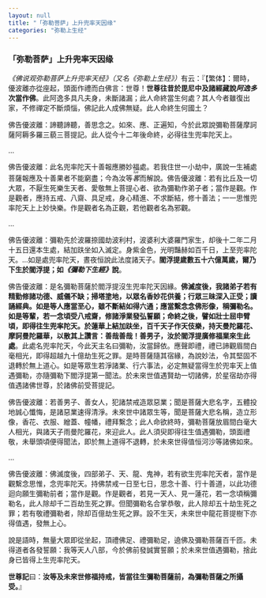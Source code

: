 ```yaml
---
layout: null
title: "「弥勒菩萨」上升兜率天因缘"
categories: "弥勒上生经"
---
```

### 「弥勒菩萨」上升兜率天因缘

<cite>《佛说观弥勒菩萨上升兜率天经》（又名《弥勒上生经》）</cite>有云：『【繁体】：爾時，優波離亦從座起，頭面作禮而白佛言：世尊！**世尊往昔於毘尼中及諸經藏說<dfn title="阿逸多；即弥勒菩萨。">阿逸多</dfn>次當作佛**。此阿逸多具凡夫身，未斷諸漏；此人命終當生何處？其人今者雖復出家，不修禪定不斷煩惱，佛記此人成佛無疑。此人命終生何國土？

佛告優波離：諦聽諦聽，善思念之。如來、應、正遍知，今於此眾說彌勒菩薩摩訶薩阿耨多羅三藐三菩提記。此人從今十二年後命終，必得往生兜率陀天上。

...

佛告優波離：此名兜率陀天十善報應勝妙福處。若我住世一小劫中，廣說一生補處菩薩報應及十善果者不能窮盡；今為汝等<dfn title="畧；同“略”。"><ruby>畧<rp>（</rp><rt>lüè</rt><rp>）</rp></ruby></dfn>而解說。佛告優波離：若有比丘及一切大眾，不厭生死樂生天者、愛敬無上菩提心者、欲為彌勒作弟子者；當作是觀。作是觀者，應持五戒、八齋、具足戒，身心精進、不求斷結，修十善法；一一思惟兜率陀天上上妙快樂。作是觀者名為正觀，若他觀者名為邪觀。

...

佛告優波離：彌勒先於波羅捺國劫波利村，波婆利大婆羅門家生，却後十二年二月十五日還本生處，結加趺坐如入滅定。身紫金色，光明豔赫如百千日，上至兜率陀天。...如是處兜率陀天，晝夜恒說此法度諸天子。**閻浮提歲數五十六億萬歲，爾乃下生於閻浮提；如<cite>《彌勒下生經》</cite>說**。

佛告優波離：是名彌勒菩薩於閻浮提沒生兜率陀天因緣。**佛滅度後，我諸弟子若有精勤修諸功德、威儀不缺；掃塔塗地，以眾名香妙花供養；行眾三昧深入正受；讀誦經典。如是等人應當至心，雖不斷結如得六通；應當繫念念佛形像，稱彌勒名。如是等輩，若一念頃受八戒齋，修諸淨業發弘誓願；命終之後，譬如壯士屈申臂頃，即得往生兜率陀天。**於蓮華上結加趺坐，百千天子作天伎樂，持天曼陀羅花、摩訶曼陀羅華，以散其上讚言：善哉善哉！善男子，汝**於閻浮提廣修福業來生此處**。此處名兜率陀天，今此天主名曰彌勒，汝當歸依。應聲即禮，禮已諦觀眉間白毫相光，即得超越九十億劫生死之罪。是時菩薩隨其宿緣，為說妙法，令其堅固不退轉於無上道心。如是等眾生若淨諸業、行六事法，必定無疑當得生於兜率天上值遇彌勒，亦隨彌勒下閻浮提第一聞法。於未來世值遇賢劫一切諸佛，於星宿劫亦得值遇諸佛世尊，於諸佛前受菩提記。

佛告優波離：若善男子、善女人，犯諸禁戒造眾惡業；聞是菩薩大悲名字，五體投地誠心懺悔，是諸惡業速得清淨。未來世中諸眾生等，聞是菩薩大悲名稱，造立形像，香花、衣服、繒蓋、幢幡，禮拜繫念；此人命欲終時，彌勒菩薩放眉間白毫大人相光，與諸天子雨曼陀羅花，來迎此人。此人須臾即得往生值遇彌勒，頭面禮敬，未舉頭頃便得聞法，即於無上道得不退轉，於未來世得值恒河沙等諸佛如來。

...

佛告優波離：佛滅度後，四部弟子、天、龍、鬼神，若有欲生兜率陀天者，當作是觀繫念思惟，念兜率陀天。持佛禁戒一日至七日，思念十善、行十善道，以此功德迴向願生彌勒前者；當作是觀。作是觀者，若見一天人、見一蓮花，若一念頃稱彌勒名，此人除却千二百劫生死之罪。但聞彌勒名合掌恭敬，此人除却五十劫生死之罪；若有敬禮彌勒者，除却百億劫生死之罪。設不生天，未來世中龍花菩提樹下亦得值遇，發無上心。

說是語時，無量大眾即從坐起，頂禮佛足、禮彌勒足，遶佛及彌勒菩薩百千匝。未得道者各發誓願：我等天人八部，今於佛前發誠實誓願；於未來世值遇彌勒，捨此身已皆得上生兜率陀天。

**世尊記**曰：**汝等及未來世修福持戒，皆當往生彌勒菩薩前，為彌勒菩薩之所攝受。**』

